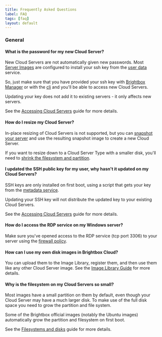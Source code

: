 ```yaml
---
title: Frequently Asked Questions
label: FAQ
tags: [faq]
layout: default
---
```


### General

#### What is the password for my new Cloud Server?

New Cloud Servers are not automatically given new passwords. Most
[Server Images](/docs/reference/server-images/) are configured to install your ssh
key from the [user data](/docs/guides/cli/user-data/) service.

So, just make sure that you have provided your ssh key with
[Brightbox Manager](/docs/guides/manager/ssh-keys/) or with the
[cli](/docs/guides/cli/getting-started/#configuring_your_ssh_key) and
you'll be able to access new Cloud Servers.

Updating your key does not add it to existing servers - it only
affects new servers.

See the [Accessing Cloud Servers](/docs/guides/accessing-cloud-servers/) guide for more details.

#### How do I resize my Cloud Server?

In-place resizing of Cloud Servers is not supported, but you can
[snapshot your server](/docs/guides/cli/create-a-snapshot/) and use the resulting snapshot image to create a new Cloud Server.

If you want to resize down to a Cloud Server Type with a smaller disk, you'll need to [shrink the filesystem and partition](/docs/guides/manager/resizing-a-snapshot/).

#### I updated the SSH public key for my user, why hasn't it updated on my Cloud Servers?

SSH keys are only installed on first boot, using a script that gets your key
from the [metadata service](/docs/reference/metadata-service).

Updating your SSH key will not distribute the updated key to your existing
Cloud Servers.

See the [Accessing Cloud Servers](/docs/guides/accessing-cloud-servers/) guide for more details.

#### How do I access the RDP service on my Windows server?

Make sure you've opened access to the RDP service (tcp port 3306) to your server using the [firewall policy](/docs/reference/firewall/).

#### How can I use my own disk images in Brightbox Cloud?

You can upload them to the Image Library, register them, and then use them like any other Cloud Server image. See the
[Image Library Guide](/docs/guides/cli/image-library/) for more details.

#### Why is the filesystem on my Cloud Servers so small?

Most images have a small partition on them by default, even though
your Cloud Server may have a much larger disk. To make use of the full
disk space you need to grow the partition and file system.

Some of the Brightbox official images (notably the Ubuntu images) automatically
grow the partition and filesystem on first boot.

See the [Filesystems and disks](/docs/guides/filesystems-and-disks/) guide for more
details.

